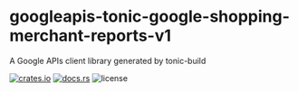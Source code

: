 # googleapis-tonic-google-shopping-merchant-reports-v1

A Google APIs client library generated by tonic-build

[![crates.io](https://img.shields.io/crates/v/googleapis-tonic-google-shopping-merchant-reports-v1)](https://crates.io/crates/googleapis-tonic-google-shopping-merchant-reports-v1)
[![docs.rs](https://img.shields.io/docsrs/googleapis-tonic-google-shopping-merchant-reports-v1)](https://docs.rs/googleapis-tonic-google-shopping-merchant-reports-v1)
![license](https://img.shields.io/crates/l/googleapis-tonic-google-shopping-merchant-reports-v1)
